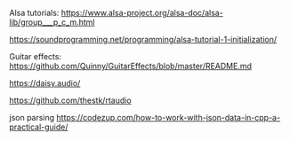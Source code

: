 Alsa tutorials:
https://www.alsa-project.org/alsa-doc/alsa-lib/group___p_c_m.html

https://soundprogramming.net/programming/alsa-tutorial-1-initialization/

Guitar effects:
https://github.com/Quinny/GuitarEffects/blob/master/README.md

https://daisy.audio/

https://github.com/thestk/rtaudio

json parsing
https://codezup.com/how-to-work-with-json-data-in-cpp-a-practical-guide/
